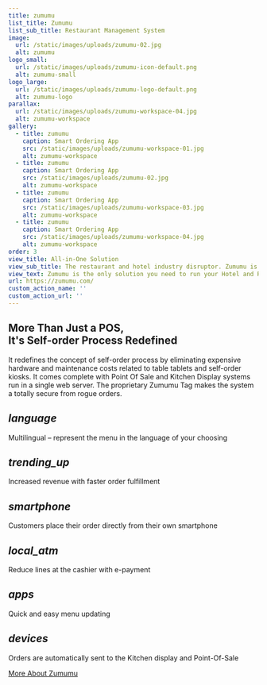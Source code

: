 ```yaml
---
title: zumumu
list_title: Zumumu
list_sub_title: Restaurant Management System
image:
  url: /static/images/uploads/zumumu-02.jpg
  alt: zumumu
logo_small:
  url: /static/images/uploads/zumumu-icon-default.png
  alt: zumumu-small
logo_large:
  url: /static/images/uploads/zumumu-logo-default.png
  alt: zumumu-logo
parallax:
  url: /static/images/uploads/zumumu-workspace-04.jpg
  alt: zumumu-workspace
gallery:
  - title: zumumu
    caption: Smart Ordering App
    src: /static/images/uploads/zumumu-workspace-01.jpg
    alt: zumumu-workspace
  - title: zumumu
    caption: Smart Ordering App
    src: /static/images/uploads/zumumu-02.jpg
    alt: zumumu-workspace
  - title: zumumu
    caption: Smart Ordering App
    src: /static/images/uploads/zumumu-workspace-03.jpg
    alt: zumumu-workspace
  - title: zumumu
    caption: Smart Ordering App
    src: /static/images/uploads/zumumu-workspace-04.jpg
    alt: zumumu-workspace
order: 3
view_title: All-in-One Solution
view_sub_title: The restaurant and hotel industry disruptor. Zumumu is the first to use Progressive Web Application (PWA) for the hospitality industry.
view_text: Zumumu is the only solution you need to run your Hotel and Restaurant from A-Z. It is a non-cloud based server with self-order solution, Table Tracking, Kitchen Display, Queue Manager, integrated Point-of-Sale, Inventory, Timekeeping and Scheduling, Reporting & Analytics, Floor Management, Reservation Management System all in one.
url: https://zumumu.com/
custom_action_name: ''
custom_action_url: ''
---
```

<section class="work-features">
<div class="row section-header" data-aos="fade-up">
  <div class="col-full md-full tab-full text-center">
    <h1 class="display-1">More Than Just a POS, <br> It's Self-order Process Redefined</h1>
    <p class="lead">It redefines the concept of self-order process by eliminating expensive hardware and maintenance costs related to table tablets and self-order kiosks. It comes complete with Point Of Sale and Kitchen Display systems run in a single web server. The proprietary Zumumu Tag makes the system a totally secure from rogue orders.</p>
  </div>
</div>

<div class="row block-1-4 block-m-1-3 block-tab-1-2 block-mob-full">
  <div class="col-block" data-aos="fade-up" data-aos-delay="100">
    <h1><i class="material-icons">language</i></h1>
    <p>Multilingual – represent the menu in the language of your choosing</p>
  </div>
  <div class="col-block" data-aos="fade-up" data-aos-delay="200">
    <h1><i class="material-icons">trending_up</i></h1>
    <p>Increased revenue with faster order fulfillment</p>
  </div>
  <div class="col-block" data-aos="fade-up" data-aos-delay="300">
    <h1><i class="material-icons">smartphone</i></h1>
    <p>Customers place their order directly from their own smartphone</p>
  </div>
  <div class="col-block" data-aos="fade-up" data-aos-delay="400">
    <h1><i class="material-icons">local_atm</i></h1>
    <p>Reduce lines at the cashier with e-payment</p>
  </div>
  <div class="col-block" data-aos="fade-up" data-aos-delay="500">
    <h1><i class="material-icons">apps</i></h1>
    <p>Quick and easy menu updating</p>
  </div>
  <div class="col-block" data-aos="fade-up" data-aos-delay="600">
    <h1><i class="material-icons">devices</i></h1>
    <p>Orders are automatically sent to the Kitchen display and Point-Of-Sale</p>
  </div>
</div>

<div class="row section-header" data-aos="fade-up">
  <div class="col-block more-cta-btn">
    <a href="https://zumumu.com/" target="_blank" class="btn inet-btn-stroke-dark btn--large btn-raised"  title="https://zumumu.net/">More About Zumumu <i class="fa fa-external-link-alt"></i></a>
  </div>
</div>
</section>
